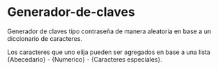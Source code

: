 # Generador-de-claves

Generador de claves tipo contraseña de manera aleatoria en base a un diccionario de caracteres.

Los caracteres que uno elija pueden ser agregados en base a una lista {Abecedario} - {Numerico} - {Caracteres especiales}.

